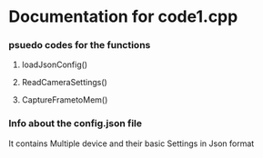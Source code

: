 
# Documentation for code1.cpp

### psuedo codes for the functions

1. loadJsonConfig()


2. ReadCameraSettings()


3. CaptureFrametoMem()


### Info about the config.json file

It contains Multiple device and their basic Settings in Json format